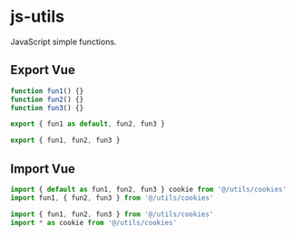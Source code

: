 # js-utils
JavaScript simple functions.

## Export Vue

```js
function fun1() {}
function fun2() {}
function fun3() {}

export { fun1 as default, fun2, fun3 }

export { fun1, fun2, fun3 }
```

## Import Vue

```js
import { default as fun1, fun2, fun3 } cookie from '@/utils/cookies'
import fun1, { fun2, fun3 } from '@/utils/cookies'

import { fun1, fun2, fun3 } from '@/utils/cookies'
import * as cookie from '@/utils/cookies'
```
